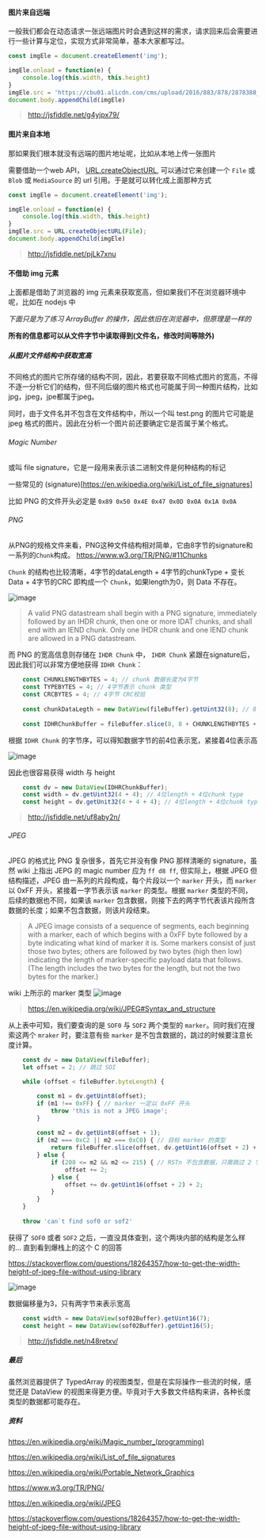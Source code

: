 
#### 图片来自远端

一般我们都会在动态请求一张远端图片时会遇到这样的需求，请求回来后会需要进行一些计算与定位，实现方式非常简单，基本大家都写过。

```javascript
const imgEle = document.createElement('img');

imgEle.onload = function(e) {
    console.log(this.width, this.height)
}
imgEle.src = 'https://cbu01.alicdn.com/cms/upload/2016/883/878/2878388_1073447813.png';
document.body.appendChild(imgEle)
```
> http://jsfiddle.net/g4yjpx79/

#### 图片来自本地

那如果我们根本就没有远端的图片地址呢，比如从本地上传一张图片

需要借助一个web API， [URL.createObjectURL](https://developer.mozilla.org/en-US/docs/Web/API/URL/createObjectURL), 可以通过它来创建一个 `File` 或 `Blob` 或 `MediaSource` 的 url 引用。于是就可以转化成上面那种方式

```javascript
const imgEle = document.createElement('img');

imgEle.onload = function(e) {
    console.log(this.width, this.height)
}
imgEle.src = URL.createObjectURL(File);
document.body.appendChild(imgEle)
```
> http://jsfiddle.net/pjLk7xnu

#### 不借助 img 元素
上面都是借助了浏览器的 img 元素来获取宽高，但如果我们不在浏览器环境中呢，比如在 nodejs 中

*下面只是为了练习 ArrayBuffer 的操作，因此依旧在浏览器中，但原理是一样的*

**所有的信息都可以从文件字节中读取得到(文件名，修改时间等除外)**

##### 从图片文件结构中获取宽高

不同格式的图片它所存储的结构不同，因此，若要获取不同格式图片的宽高，不得不逐一分析它们的结构，但不同后缀的图片格式也可能属于同一种图片结构，比如jpg，jpeg，jpe都属于jpeg。

同时，由于文件名并不包含在文件结构中，所以一个叫 test.png 的图片它可能是 jpeg 格式的图片。因此在分析一个图片前还要确定它是否属于某个格式。

###### Magic Number
或叫 file signature，它是一段用来表示该二进制文件是何种结构的标记

一些常见的 (signature)[https://en.wikipedia.org/wiki/List_of_file_signatures]

比如 PNG 的文件开头必定是 `0x89 0x50 0x4E 0x47 0x0D 0x0A 0x1A 0x0A`

###### PNG

从PNG的规格文件来看，PNG这种文件结构相对简单，它由8字节的signature和一系列的`Chunk`构成。 https://www.w3.org/TR/PNG/#11Chunks

`Chunk` 的结构也比较清晰，4字节的dataLength + 4字节的chunkType + 变长Data + 4字节的CRC 即构成一个 `Chunk`，如果length为0，则 Data 不存在。

![image](https://user-images.githubusercontent.com/2213424/42680863-c943ab82-86b8-11e8-9663-dafdba5bac13.png)

> A valid PNG datastream shall begin with a PNG signature, immediately followed by an IHDR chunk, then one or more IDAT chunks, and shall end with an IEND chunk. Only one IHDR chunk and one IEND chunk are allowed in a PNG datastream.

而 PNG 的宽高信息则存储在 `IHDR Chunk` 中， `IHDR Chunk` 紧跟在signature后，因此我们可以非常方便地获得 `IDHR Chunk`：
```javascript
    const CHUNKLENGTHBYTES = 4; // chunk 数据长度为4字节
    const TYPEBYTES = 4; // 4字节表示 chunk 类型
    const CRCBYTES = 4; // 4字节 CRC校验
    
    const chunkDataLegth = new DataView(fileBuffer).getUint32(8); // 8 为8位signature偏移
    
    const IDHRChunkBuffer = fileBuffer.slice(8, 8 + CHUNKLENGTHBYTES + TYPEBYTES + chunkDataLegth + CRCBYTES); // 8 为8位signature偏移
```

根据 `IDHR Chunk` 的字节序，可以得知数据字节的前4位表示宽，紧接着4位表示高

![image](https://user-images.githubusercontent.com/2213424/42755259-04586b18-892a-11e8-9efc-fefd1fc5fd05.png)

因此也很容易获得 width 与 height

```javascript
    const dv = new DataView(IDHRChunkBuffer);
    const width = dv.getUint32(4 + 4); // 4位length + 4位chunk type
    const height = dv.getUnit32(4 + 4 + 4); // 4位length + 4位chunk type + 4位width
```
> http://jsfiddle.net/uf8aby2n/


###### JPEG

JPEG 的格式比 PNG 复杂很多，首先它并没有像 PNG 那样清晰的 signature，虽然 wiki 上指出 JEPG 的 magic number 应为 `ff d8 ff`, 但实际上，根据 JPEG 但结构描述，JPEG 由一系列的片段构成，每个片段以一个 `marker` 开头，而 `marker` 以 0xFF 开头，紧接着一字节表示该 `marker` 的类型。根据 `marker` 类型的不同，后续的数据也不同，如果该 `marker` 包含数据，则接下去的两字节代表该片段所含数据的长度；如果不包含数据，则该片段结束。

> A JPEG image consists of a sequence of segments, each beginning with a marker, each of which begins with a 0xFF byte followed by a byte indicating what kind of marker it is. Some markers consist of just those two bytes; others are followed by two bytes (high then low) indicating the length of marker-specific payload data that follows. (The length includes the two bytes for the length, but not the two bytes for the marker.)

wiki 上所示的 marker 类型 
![image](https://user-images.githubusercontent.com/2213424/42756605-76bdb50a-892f-11e8-9f71-081bd2c0d12a.png)

> https://en.wikipedia.org/wiki/JPEG#Syntax_and_structure

从上表中可知，我们要查询的是 `SOF0` 与 `SOF2` 两个类型的 `marker`。同时我们在搜索这两个 `mraker` 时，要注意有些 `marker` 是不包含数据的，跳过的时候要注意长度计算。

```javascript
    const dv = new DataView(fileBuffer);
    let offset = 2; // 跳过 SOI

    while (offset < fileBuffer.byteLength) {

        const m1 = dv.getUint8(offset);
        if (m1 !== 0xFF) { // marker 一定以 0xFF 开头
            throw 'this is not a JPEG image';
        }
        
        const m2 = dv.getUint8(offset + 1);
        if (m2 === 0xC2 || m2 === 0xC0) { // 目标 marker 的类型
            return fileBuffer.slice(offset, dv.getUint16(offset + 2) + offset + 2);
        } else {
            if (208 <= m2 && m2 <= 215) { // RSTn 不包含数据，只需跳过 2 字节
                offset += 2;
            } else {
                offset += dv.getUint16(offset + 2) + 2;
            }
        }
    }
    
    throw 'can`t find sof0 or sof2'
```

获得了 `SOF0` 或者 `SOF2` 之后，一直没具体查到，这个两块内部的结构是怎么样的... 直到看到爆栈上的这个 C 的回答

https://stackoverflow.com/questions/18264357/how-to-get-the-width-height-of-jpeg-file-without-using-library

![image](https://user-images.githubusercontent.com/2213424/42757314-248be650-8932-11e8-8242-6a52b76162f7.png)

数据偏移量为3，只有两字节来表示宽高

```javascript
    const width = new DataView(sof02Buffer).getUint16(7);
    const height = new DataView(sof02Buffer).getUint16(5);
```

> http://jsfiddle.net/n48retxv/


##### 最后
虽然浏览器提供了 TypedArray 的视图类型，但是在实际操作一些流的时候，感觉还是 DataView 的视图来得更方便。毕竟对于大多数文件结构来讲，各种长度类型的数据都可能存在。

##### 资料

https://en.wikipedia.org/wiki/Magic_number_(programming)

https://en.wikipedia.org/wiki/List_of_file_signatures

https://en.wikipedia.org/wiki/Portable_Network_Graphics

https://www.w3.org/TR/PNG/

https://en.wikipedia.org/wiki/JPEG

https://stackoverflow.com/questions/18264357/how-to-get-the-width-height-of-jpeg-file-without-using-library






